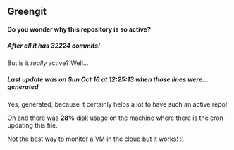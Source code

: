 ## Greengit

#### Do you wonder why this repository is so active?

##### After all it has 32224 commits!

But is it *really* active? Well...

##### Last update was on Sun Oct 16 at 12:25:13 when those lines were... generated

Yes, generated, because it certainly helps a lot to have such an active repo!

Oh and there was **28%** disk usage on the machine
where there is the cron updating this file.

Not the best way to monitor a VM in the cloud but it works! :)

